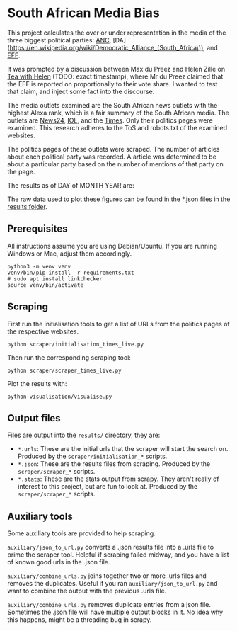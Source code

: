 # South African Media Bias

This project calculates the over or under representation in the media of the three biggest political parties: [ANC](https://en.wikipedia.org/wiki/African_National_Congress), [DA](https://en.wikipedia.org/wiki/Democratic_Alliance_(South_Africa\)), and [EFF](https://en.wikipedia.org/wiki/Economic_Freedom_Fighters).

It was prompted by a discussion between Max du Preez and Helen Zille on [Tea with Helen](https://www.youtube.com/watch?v=BMZh8HVh8Gg) (TODO: exact timestamp), where Mr du Preez claimed that the EFF is reported on proportionally to their vote share. I wanted to test that claim, and inject some fact into the discourse.

The media outlets examined are the South African news outlets with the highest Alexa rank, which is a fair summary of the South African media. The outlets are [News24](https://www.alexa.com/siteinfo/news24.com), [IOL](https://www.alexa.com/siteinfo/iol.co.za), and the [Times](https://www.alexa.com/siteinfo/timeslive.co.za). Only their politics pages were examined. This research adheres to the ToS and robots.txt of the examined websites.

The politics pages of these outlets were scraped. The number of articles about each political party was recorded. A article was determined to be about a particular party based on the number of mentions of that party on the page.

The results as of DAY of MONTH YEAR are:

The raw data used to plot these figures can be found in the *.json files in the [results folder](./results).

## Prerequisites

All instructions assume you are using Debian/Ubuntu. If you are running Windows or Mac, adjust them accordingly.

    python3 -m venv venv
    venv/bin/pip install -r requirements.txt
    # sudo apt install linkchecker
    source venv/bin/activate

## Scraping

First run the initialisation tools to get a list of URLs from the politics pages of the respective websites.

    python scraper/initialisation_times_live.py

Then run the corresponding scraping tool:

    python scraper/scraper_times_live.py

Plot the results with:

    python visualisation/visualise.py
    
## Output files

Files are output into the `results/` directory, they are:

 * `*.urls`: These are the initial urls that the scraper will start the search on. Produced by the `scraper/initialisation_*` scripts.
 * `*.json`: These are the results files from scraping. Produced by the `scraper/scraper_*` scripts.
 * `*.stats`: These are the stats output from scrapy. They aren't really of interest to this project, but are fun to look at. Produced by the `scraper/scraper_*` scripts.

## Auxiliary tools

Some auxiliary tools are provided to help scraping.

`auxiliary/json_to_url.py` converts a .json results file into a .urls file to prime the scraper tool. Helpful if scraping failed midway, and you have a list of known good urls in the .json file.

`auxiliary/combine_urls.py` joins together two or more .urls files and removes the duplicates. Useful if you ran `auxiliary/json_to_url.py` and want to combine the output with the previous .urls file.

`auxiliary/combine_urls.py` removes duplicate entries from a json file. Sometimes the .json file will have multiple output blocks in it. No idea why this happens, might be a threading bug in scrapy.